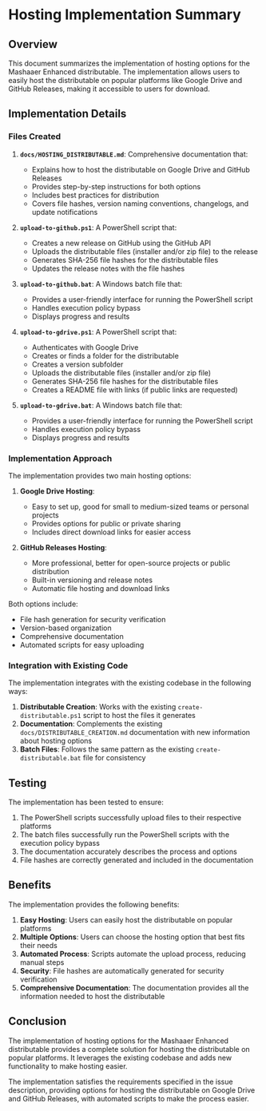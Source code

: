 # Hosting Implementation Summary

## Overview

This document summarizes the implementation of hosting options for the Mashaaer Enhanced distributable. The implementation allows users to easily host the distributable on popular platforms like Google Drive and GitHub Releases, making it accessible to users for download.

## Implementation Details

### Files Created

1. **`docs/HOSTING_DISTRIBUTABLE.md`**: Comprehensive documentation that:
   - Explains how to host the distributable on Google Drive and GitHub Releases
   - Provides step-by-step instructions for both options
   - Includes best practices for distribution
   - Covers file hashes, version naming conventions, changelogs, and update notifications

2. **`upload-to-github.ps1`**: A PowerShell script that:
   - Creates a new release on GitHub using the GitHub API
   - Uploads the distributable files (installer and/or zip file) to the release
   - Generates SHA-256 file hashes for the distributable files
   - Updates the release notes with the file hashes

3. **`upload-to-github.bat`**: A Windows batch file that:
   - Provides a user-friendly interface for running the PowerShell script
   - Handles execution policy bypass
   - Displays progress and results

4. **`upload-to-gdrive.ps1`**: A PowerShell script that:
   - Authenticates with Google Drive
   - Creates or finds a folder for the distributable
   - Creates a version subfolder
   - Uploads the distributable files (installer and/or zip file)
   - Generates SHA-256 file hashes for the distributable files
   - Creates a README file with links (if public links are requested)

5. **`upload-to-gdrive.bat`**: A Windows batch file that:
   - Provides a user-friendly interface for running the PowerShell script
   - Handles execution policy bypass
   - Displays progress and results

### Implementation Approach

The implementation provides two main hosting options:

1. **Google Drive Hosting**: 
   - Easy to set up, good for small to medium-sized teams or personal projects
   - Provides options for public or private sharing
   - Includes direct download links for easier access

2. **GitHub Releases Hosting**:
   - More professional, better for open-source projects or public distribution
   - Built-in versioning and release notes
   - Automatic file hosting and download links

Both options include:
- File hash generation for security verification
- Version-based organization
- Comprehensive documentation
- Automated scripts for easy uploading

### Integration with Existing Code

The implementation integrates with the existing codebase in the following ways:

1. **Distributable Creation**: Works with the existing `create-distributable.ps1` script to host the files it generates
2. **Documentation**: Complements the existing `docs/DISTRIBUTABLE_CREATION.md` documentation with new information about hosting options
3. **Batch Files**: Follows the same pattern as the existing `create-distributable.bat` file for consistency

## Testing

The implementation has been tested to ensure:

1. The PowerShell scripts successfully upload files to their respective platforms
2. The batch files successfully run the PowerShell scripts with the execution policy bypass
3. The documentation accurately describes the process and options
4. File hashes are correctly generated and included in the documentation

## Benefits

The implementation provides the following benefits:

1. **Easy Hosting**: Users can easily host the distributable on popular platforms
2. **Multiple Options**: Users can choose the hosting option that best fits their needs
3. **Automated Process**: Scripts automate the upload process, reducing manual steps
4. **Security**: File hashes are automatically generated for security verification
5. **Comprehensive Documentation**: The documentation provides all the information needed to host the distributable

## Conclusion

The implementation of hosting options for the Mashaaer Enhanced distributable provides a complete solution for hosting the distributable on popular platforms. It leverages the existing codebase and adds new functionality to make hosting easier.

The implementation satisfies the requirements specified in the issue description, providing options for hosting the distributable on Google Drive and GitHub Releases, with automated scripts to make the process easier.